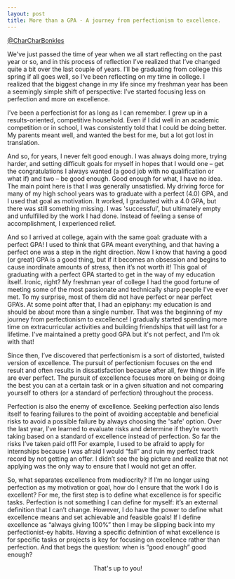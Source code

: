 ```yaml
---
layout: post
title: More than a GPA - A journey from perfectionism to excellence.
---
```


[@CharCharBonkles](https://twitter.com/CharCharBonkles)

We've just passed the time of year when we all start reflecting on the past year or so, and in this process of reflection I’ve realized that I’ve changed quite a bit over the last couple of years.  I’ll be graduating from college this spring if all goes well, so I’ve been reflecting on my time in college.  I realized that the biggest change in my life since my freshman year has been a seemingly simple shift of perspective: I’ve started focusing less on perfection and more on excellence.

I’ve been a perfectionist for as long as I can remember.  I grew up in a results-oriented, competitive household.  Even if I did well in an academic competition or in school, I was consistently told that I could be doing better.  My parents meant well, and wanted the best for me, but a lot got lost in translation.

And so, for years, I never felt good enough.  I was always doing more, trying harder, and setting difficult goals for myself in hopes that I would one – get the congratulations I always wanted (a good job with no qualification or what if) and two – be good enough.  Good enough for what, I have no idea.  The main point here is that I was generally unsatisfied.  My driving force for many of my high school years was to graduate with a perfect (4.0) GPA, and I used that goal as motivation.  It worked, I graduated with a 4.0 GPA, but there was still something missing. I was 'successful', but ultimately empty and unfulfilled by the work I had done.  Instead of feeling a sense of accomplishment, I experienced relief.

And so I arrived at college, again with the same goal: graduate with a perfect GPA!  I used to think that GPA meant everything, and that having a perfect one was a step in the right direction.  Now I know that having a good (or great) GPA is a good thing, but if it becomes an obsession and begins to cause inordinate amounts of stress, then it’s not worth it!  This goal of graduating with a perfect GPA started to get in the way of my education itself.  Ironic, right?  My freshman year of college I had the good fortune of meeting some of the most passionate and technically sharp people I’ve ever met.  To my surprise, most of them did not have perfect or near perfect GPA’s.  At some point after that, I had an epiphany: my education is and should be about more than a single number.  That was the beginning of my journey from perfectionism to excellence!  I gradually started spending more time on extracurricular activities and building friendships that will last for a lifetime.  I've maintained a pretty good GPA but it's not perfect, and I'm ok with that!

Since then, I’ve discovered that perfectionism is a sort of distorted, twisted version of excellence.  The pursuit of perfectionism focuses on the end result and often results in dissatisfaction because after all, few things in life are ever perfect.  The pursuit of excellence focuses more on being or doing the best you can at a certain task or in a given situation and not comparing yourself to others (or a standard of perfection) throughout the process.

Perfection is also the enemy of excellence.  Seeking perfection also lends itself to fearing failures to the point of avoiding acceptable and beneficial risks to avoid a possible failure by always choosing the 'safe' option.  Over the last year, I’ve learned to evaluate risks and determine if they’re worth taking based on a standard of excellence instead of perfection.  So far the risks I’ve taken paid off!  For example, I used to be afraid to apply for internships because I was afraid I would “fail” and ruin my perfect track record by not getting an offer.  I didn’t see the big picture and realize that not applying was the only way to ensure that I would not get an offer.

So, what separates excellence from mediocrity?  If I’m no longer using perfection as my motivation or goal, how do I ensure that the work I do is excellent?  For me, the first step is to define what excellence is for specific tasks.  Perfection is not something I can define for myself: it’s an external definition that I can’t change.  However, I do have the power to define what excellence means and set achievable and feasible goals!  If I define excellence as “always giving 100%” then I may be slipping back into my perfectionist-ey habits.  Having a specific defnintion of what excellence is for specific tasks or projects is key for focusing on excellence rather than perfection.  And that begs the question: when is “good enough” good enough?  

<div style="text-align:center">That's up to you!</div>
